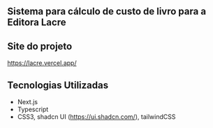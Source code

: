 ## Sistema para cálculo de custo de livro para a Editora Lacre

## Site do projeto

https://lacre.vercel.app/

## Tecnologias Utilizadas

- Next.js
- Typescript
- CSS3, shadcn UI (https://ui.shadcn.com/), tailwindCSS


